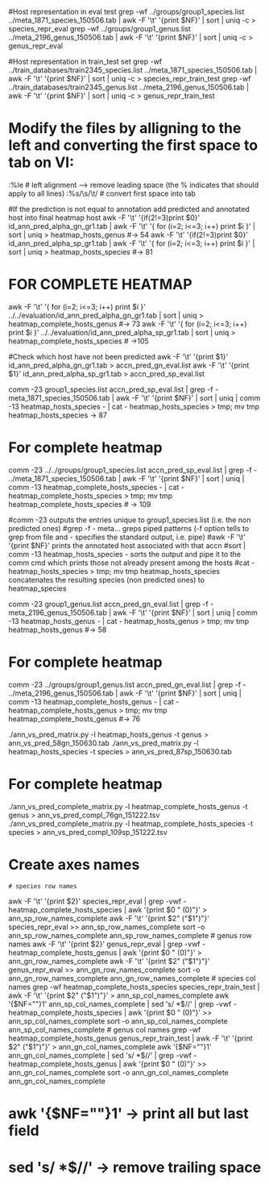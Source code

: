 #Host representation in eval test
grep -wf ../groups/group1_species.list ../meta_1871_species_150506.tab | awk -F '\t' '{print $NF}' | sort | uniq -c > species_repr_eval
grep -wf ../groups/group1_genus.list ../meta_2196_genus_150506.tab | awk -F '\t' '{print $NF}' | sort | uniq -c > genus_repr_eval

#Host representation in train_test set
grep -wf ../train_databases/train2345_species.list ../meta_1871_species_150506.tab | awk -F '\t' '{print $NF}' | sort | uniq -c > species_repr_train_test
grep -wf ../train_databases/train2345_genus.list ../meta_2196_genus_150506.tab | awk -F '\t' '{print $NF}' | sort | uniq -c > genus_repr_train_test

# Modify the files by alligning to the left and converting the first space to tab on VI:
:%le 	# left alignment --> remove leading space (the % indicates that should apply to all lines)
:%s/\s/\t/ 	# convert first space into tab

#If the prediction is not equal to annotation add predicted and annotated host into final heatmap host
awk -F '\t' '{if($2!=$3)print $0}' id_ann_pred_alpha_gn_gr1.tab | awk -F '\t'  '{ for (i=2; i<=3; i++) print $i }' | sort | uniq > heatmap_hosts_genus #→ 54
awk -F '\t' '{if($2!=$3)print $0}' id_ann_pred_alpha_sp_gr1.tab | awk -F '\t' '{ for (i=2; i<=3; i++) print $i }' | sort | uniq > heatmap_hosts_species #→ 81

# FOR COMPLETE HEATMAP
awk -F '\t'  '{ for (i=2; i<=3; i++) print $i }' ../../evaluation/id_ann_pred_alpha_gn_gr1.tab | sort | uniq > heatmap_complete_hosts_genus #-> 73
awk -F '\t' '{ for (i=2; i<=3; i++) print $i }' ../../evaluation/id_ann_pred_alpha_sp_gr1.tab | sort | uniq > heatmap_complete_hosts_species # ->105

#Check which host have not been predicted
awk -F '\t' '{print $1}' id_ann_pred_alpha_gn_gr1.tab > accn_pred_gn_eval.list
awk -F '\t' '{print $1}' id_ann_pred_alpha_sp_gr1.tab > accn_pred_sp_eval.list

comm -23 group1_species.list accn_pred_sp_eval.list | grep -f - meta_1871_species_150506.tab | awk -F '\t' '{print $NF}' | sort | uniq | comm -13 heatmap_hosts_species - | cat - heatmap_hosts_species > tmp; mv tmp heatmap_hosts_species → 87

# For complete heatmap
comm -23 ../../groups/group1_species.list accn_pred_sp_eval.list | grep -f - ../meta_1871_species_150506.tab | awk -F '\t' '{print $NF}' | sort | uniq | comm -13 heatmap_complete_hosts_species - | cat - heatmap_complete_hosts_species > tmp; mv tmp heatmap_complete_hosts_species # -> 109


#comm -23 outputs the entries unique to group1_species.list (i.e. the non predicted ones)
#grep -f - meta… greps piped patterns (-f option tells to grep from file and - specifies the standard output, i.e. pipe)
#awk -F '\t' '{print $NF}' prints the annotated host associated with that accn
#sort | comm -13 heatmap_hosts_species - sorts the output and pipe it to the comm cmd which prints those not already present among the hosts
#cat - heatmap_hosts_species > tmp; mv tmp heatmap_hosts_species concatenates the resulting species (non predicted ones) to heatmap_species

comm -23 group1_genus.list accn_pred_gn_eval.list | grep -f - meta_2196_genus_150506.tab | awk -F '\t' '{print $NF}' | sort | uniq | comm -13 heatmap_hosts_genus - | cat - heatmap_hosts_genus > tmp; mv tmp heatmap_hosts_genus #→ 58

# For complete heatmap
comm -23 ../groups/group1_genus.list accn_pred_gn_eval.list | grep -f - ../meta_2196_genus_150506.tab | awk -F '\t' '{print $NF}' | sort | uniq | comm -13 heatmap_complete_hosts_genus - | cat - heatmap_complete_hosts_genus > tmp; mv tmp heatmap_complete_hosts_genus #→ 76

./ann_vs_pred_matrix.py -l heatmap_hosts_genus -t genus > ann_vs_pred_58gn_150630.tab
./ann_vs_pred_matrix.py -l heatmap_hosts_species -t species > ann_vs_pred_87sp_150630.tab

# For complete heatmap
./ann_vs_pred_complete_matrix.py -l heatmap_complete_hosts_genus -t genus > ann_vs_pred_compl_76gn_151222.tsv
./ann_vs_pred_complete_matrix.py -l heatmap_complete_hosts_species -t species > ann_vs_pred_compl_109sp_151222.tsv

# Create axes names
	# species row names
awk -F '\t' '{print $2}' species_repr_eval | grep -vwf - heatmap_complete_hosts_species | awk '{print $0 " (0)"}' > ann_sp_row_names_complete
awk -F '\t' '{print $2" ("$1")"}' species_repr_eval >> ann_sp_row_names_complete 
sort -o ann_sp_row_names_complete ann_sp_row_names_complete
	# genus row names
awk -F '\t' '{print $2}' genus_repr_eval | grep -vwf - heatmap_complete_hosts_genus | awk '{print $0 " (0)"}' > ann_gn_row_names_complete
awk -F '\t' '{print $2" ("$1")"}' genus_repr_eval >> ann_gn_row_names_complete 
sort -o ann_gn_row_names_complete ann_gn_row_names_complete
	# species col names
grep -wf heatmap_complete_hosts_species species_repr_train_test | awk -F '\t' '{print $2" ("$1")"}' > ann_sp_col_names_complete
awk '{$NF=""}1' ann_sp_col_names_complete | sed 's/ *$//' | grep -vwf - heatmap_complete_hosts_species | awk '{print $0 " (0)"}' >> ann_sp_col_names_complete 
sort -o ann_sp_col_names_complete ann_sp_col_names_complete
	# genus col names
grep -wf heatmap_complete_hosts_genus genus_repr_train_test | awk -F '\t' '{print $2" ("$1")"}' > ann_gn_col_names_complete
awk '{$NF=""}1' ann_gn_col_names_complete | sed 's/ *$//' | grep -vwf - heatmap_complete_hosts_genus | awk '{print $0 " (0)"}' >> ann_gn_col_names_complete 
sort -o ann_gn_col_names_complete ann_gn_col_names_complete

# awk '{$NF=""}1' -> print all but last field
# sed 's/ *$//' -> remove trailing space


